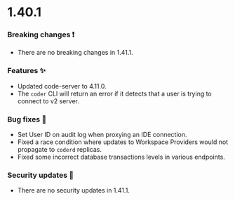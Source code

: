 # 1.40.1

### Breaking changes ❗

- There are no breaking changes in 1.41.1.

### Features ✨

- Updated code-server to 4.11.0.
- The `coder` CLI will return an error if it detects that a user is trying to
  connect to v2 server.

### Bug fixes 🐛

- Set User ID on audit log when proxying an IDE connection.
- Fixed a race condition where updates to Workspace Providers would not
  propagate to `coderd` replicas.
- Fixed some incorrect database transactions levels in various endpoints.

### Security updates 🔐

- There are no security updates in 1.41.1.
